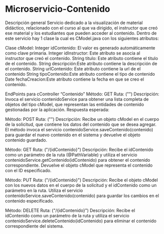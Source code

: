 # Microservicio-Contenido
Descripción general
Servicio dedicado a la visualización de material didáctico, relacionado con el curso al que va dirigido, el instructor que creó ese material y los estudiantes que pueden acceder al contenido.
Dentro de este servicio hay 1 clase la cual es CModel.java con los siguientes atributos:

Clase cModel:
Integer idContenido: El valor es generado automáticamente como clave primaria.
Integer idInstructor: Este atributo se asocia al instructor que creó el contenido.
String titulo: Este atributo contiene el titulo de el contenido.
String descripción:Este atributo contiene la descripción de el contenido.
String urlContenido:	Este atributo contiene la url de el contenido
String tipoContenido:Este atributo contiene el tipo de contenido 
Date fechaCreacion:Este atributo contiene la fecha en que se creo el contenido.

EndPoints para cController “Contenido”
Método: GET
Ruta: ("")
Descripción: Invoca el servicio contenidoService para obtener una lista completa de objetos del tipo cModel, que representan las entidades de contenido gestionadas por la aplicación.
Respuesta esperada: 

Método: POST
Ruta: ("")
Descripción: Recibe un objeto cModel en el cuerpo de la solicitud, que contiene los datos del contenido que se desea agregar. El método invoca el servicio contenidoService.saveContenido(contenido) para guardar el nuevo contenido en el sistema y devuelve el objeto contenido guardado.

Método: GET
Ruta: ("/{idContenido}")
Descripción: Recibe el idContenido como un parámetro de la ruta (@PathVariable) y utiliza el servicio contenidoService.getContenido(idContenido) para obtener el contenido correspondiente. Devuelve el objeto cModel que representa el contenido con el ID especificado.

Método: PUT
Ruta: ("/{idContenido}")
Descripción: Recibe el objeto cModel con los nuevos datos en el cuerpo de la solicitud y el idContenido como un parámetro en la ruta. Utiliza el servicio contenidoService.saveContenido(contenido) para guardar los cambios en el contenido especificado.

Método: DELETE
Ruta: ("/{idContenido}")
Descripción: Recibe el idContenido como un parámetro de la ruta y utiliza el servicio contenidoService.deleteContenido(idContenido) para eliminar el contenido correspondiente del sistema.
